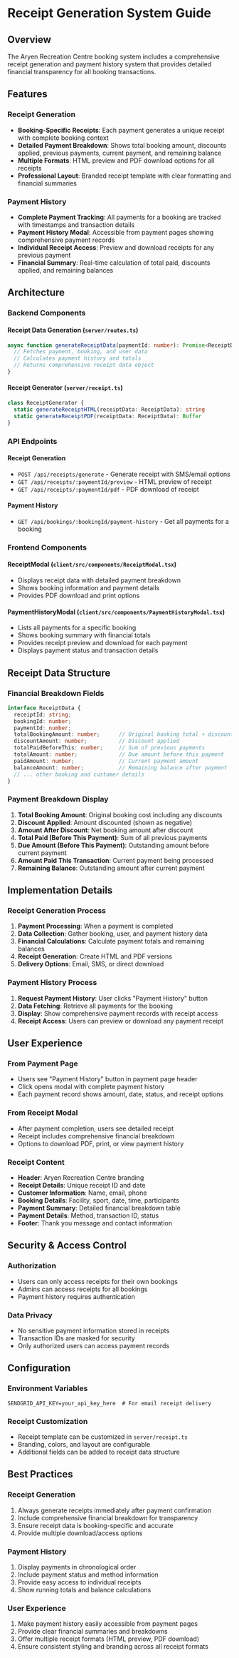 # Receipt Generation System Guide

## Overview

The Aryen Recreation Centre booking system includes a comprehensive receipt generation and payment history system that provides detailed financial transparency for all booking transactions.

## Features

### Receipt Generation
- **Booking-Specific Receipts**: Each payment generates a unique receipt with complete booking context
- **Detailed Payment Breakdown**: Shows total booking amount, discounts applied, previous payments, current payment, and remaining balance
- **Multiple Formats**: HTML preview and PDF download options for all receipts
- **Professional Layout**: Branded receipt template with clear formatting and financial summaries

### Payment History
- **Complete Payment Tracking**: All payments for a booking are tracked with timestamps and transaction details
- **Payment History Modal**: Accessible from payment pages showing comprehensive payment records
- **Individual Receipt Access**: Preview and download receipts for any previous payment
- **Financial Summary**: Real-time calculation of total paid, discounts applied, and remaining balances

## Architecture

### Backend Components

#### Receipt Data Generation (`server/routes.ts`)
```typescript
async function generateReceiptData(paymentId: number): Promise<ReceiptData> {
  // Fetches payment, booking, and user data
  // Calculates payment history and totals
  // Returns comprehensive receipt data object
}
```

#### Receipt Generator (`server/receipt.ts`)
```typescript
class ReceiptGenerator {
  static generateReceiptHTML(receiptData: ReceiptData): string
  static generateReceiptPDF(receiptData: ReceiptData): Buffer
}
```

### API Endpoints

#### Receipt Generation
- `POST /api/receipts/generate` - Generate receipt with SMS/email options
- `GET /api/receipts/:paymentId/preview` - HTML preview of receipt
- `GET /api/receipts/:paymentId/pdf` - PDF download of receipt

#### Payment History
- `GET /api/bookings/:bookingId/payment-history` - Get all payments for a booking

### Frontend Components

#### ReceiptModal (`client/src/components/ReceiptModal.tsx`)
- Displays receipt data with detailed payment breakdown
- Shows booking information and payment details
- Provides PDF download and print options

#### PaymentHistoryModal (`client/src/components/PaymentHistoryModal.tsx`)
- Lists all payments for a specific booking
- Shows booking summary with financial totals
- Provides receipt preview and download for each payment
- Displays payment status and transaction details

## Receipt Data Structure

### Financial Breakdown Fields
```typescript
interface ReceiptData {
  receiptId: string;
  bookingId: number;
  paymentId: number;
  totalBookingAmount: number;      // Original booking total + discount
  discountAmount: number;          // Discount applied
  totalPaidBeforeThis: number;     // Sum of previous payments
  totalAmount: number;             // Due amount before this payment
  paidAmount: number;              // Current payment amount
  balanceAmount: number;           // Remaining balance after payment
  // ... other booking and customer details
}
```

### Payment Breakdown Display
1. **Total Booking Amount**: Original booking cost including any discounts
2. **Discount Applied**: Amount discounted (shown as negative)
3. **Amount After Discount**: Net booking amount after discount
4. **Total Paid (Before This Payment)**: Sum of all previous payments
5. **Due Amount (Before This Payment)**: Outstanding amount before current payment
6. **Amount Paid This Transaction**: Current payment being processed
7. **Remaining Balance**: Outstanding amount after current payment

## Implementation Details

### Receipt Generation Process
1. **Payment Processing**: When a payment is completed
2. **Data Collection**: Gather booking, user, and payment history data
3. **Financial Calculations**: Calculate payment totals and remaining balances
4. **Receipt Generation**: Create HTML and PDF versions
5. **Delivery Options**: Email, SMS, or direct download

### Payment History Process
1. **Request Payment History**: User clicks "Payment History" button
2. **Data Fetching**: Retrieve all payments for the booking
3. **Display**: Show comprehensive payment records with receipt access
4. **Receipt Access**: Users can preview or download any payment receipt

## User Experience

### From Payment Page
- Users see "Payment History" button in payment page header
- Click opens modal with complete payment history
- Each payment record shows amount, date, status, and receipt options

### From Receipt Modal
- After payment completion, users see detailed receipt
- Receipt includes comprehensive financial breakdown
- Options to download PDF, print, or view payment history

### Receipt Content
- **Header**: Aryen Recreation Centre branding
- **Receipt Details**: Unique receipt ID and date
- **Customer Information**: Name, email, phone
- **Booking Details**: Facility, sport, date, time, participants
- **Payment Summary**: Detailed financial breakdown table
- **Payment Details**: Method, transaction ID, status
- **Footer**: Thank you message and contact information

## Security & Access Control

### Authorization
- Users can only access receipts for their own bookings
- Admins can access receipts for all bookings
- Payment history requires authentication

### Data Privacy
- No sensitive payment information stored in receipts
- Transaction IDs are masked for security
- Only authorized users can access payment records

## Configuration

### Environment Variables
```env
SENDGRID_API_KEY=your_api_key_here  # For email receipt delivery
```

### Receipt Customization
- Receipt template can be customized in `server/receipt.ts`
- Branding, colors, and layout are configurable
- Additional fields can be added to receipt data structure

## Best Practices

### Receipt Generation
1. Always generate receipts immediately after payment confirmation
2. Include comprehensive financial breakdown for transparency
3. Ensure receipt data is booking-specific and accurate
4. Provide multiple download/access options

### Payment History
1. Display payments in chronological order
2. Include payment status and method information
3. Provide easy access to individual receipts
4. Show running totals and balance calculations

### User Experience
1. Make payment history easily accessible from payment pages
2. Provide clear financial summaries and breakdowns
3. Offer multiple receipt formats (HTML preview, PDF download)
4. Ensure consistent styling and branding across all receipt formats